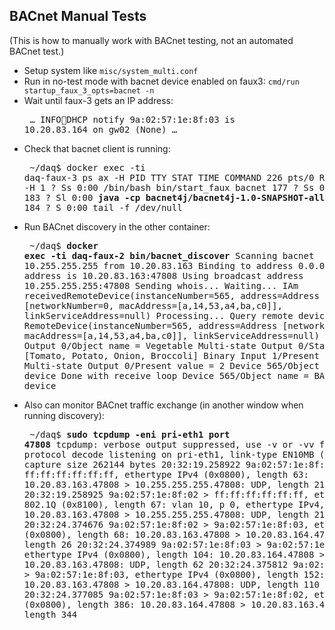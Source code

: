 ## BACnet Manual Tests

(This is how to manually work with BACnet testing, not an automated BACnet test.)

* Setup system like `misc/system_multi.conf`
* Run in no-test mode with bacnet device enabled on faux3: `cmd/run startup_faux_3_opts=bacnet -n`
* Wait until faux-3 gets an IP address:<pre>
&hellip;
INFO:runner:DHCP notify 9a:02:57:1e:8f:03 is 10.20.83.164 on gw02 (None)
&hellip;
</pre>

* Check that bacnet client is running:<pre>
~/daq$ docker exec -ti daq-faux-3 ps ax -H
   PID TTY      STAT   TIME COMMAND
   226 pts/0    Rs+    0:00 ps ax -H
     1 ?        Ss     0:00 /bin/bash bin/start_faux bacnet
   177 ?        Ss     0:00   dhclient
   183 ?        Sl     0:00   <b>java -cp bacnet4j/bacnet4j-1.0-SNAPSHOT-all.jar co</b>
   184 ?        S      0:00   tail -f /dev/null
</pre>

* Run BACnet discovery in the other container:<pre>
~/daq$ <b>docker exec -ti daq-faux-2 bin/bacnet_discover</b>
Scanning bacnet 10.255.255.255 from 10.20.83.163
Binding to address 0.0.0.0:47808
Local address is 10.20.83.163:47808
Using broadcast address 10.255.255.255:47808
Sending whois...
Waiting...
IAm receivedRemoteDevice(instanceNumber=565, address=Address [networkNumber=0, macAddress=[a,14,53,a4,ba,c0]], linkServiceAddress=null)
Processing...
Query remote device RemoteDevice(instanceNumber=565, address=Address [networkNumber=0, macAddress=[a,14,53,a4,ba,c0]], linkServiceAddress=null)
  Multi-state Output 0/Object name = Vegetable
  Multi-state Output 0/State text = [Tomato, Potato, Onion, Broccoli]
  Binary Input 1/Present value = 0
&hellip;
  Multi-state Output 0/Present value = 2
  Device 565/Object name = BACnet device
Done with receive loop
  Device 565/Object name = BACnet device
</pre>

* Also can monitor BACnet traffic exchange (in another window when running discovery):<pre>
~/daq$ <b>sudo tcpdump -eni pri-eth1 port 47808</b>
tcpdump: verbose output suppressed, use -v or -vv for full protocol decode
listening on pri-eth1, link-type EN10MB (Ethernet), capture size 262144 bytes
20:32:19.258922 9a:02:57:1e:8f:02 > ff:ff:ff:ff:ff:ff, ethertype IPv4 (0x0800), length 63: 10.20.83.163.47808 > 10.255.255.255.47808: UDP, length 21
20:32:19.258925 9a:02:57:1e:8f:02 > ff:ff:ff:ff:ff:ff, ethertype 802.1Q (0x8100), length 67: vlan 10, p 0, ethertype IPv4, 10.20.83.163.47808 > 10.255.255.255.47808: UDP, length 21
&hellip;
20:32:24.374676 9a:02:57:1e:8f:02 > 9a:02:57:1e:8f:03, ethertype IPv4 (0x0800), length 68: 10.20.83.163.47808 > 10.20.83.164.47808: UDP, length 26
20:32:24.374989 9a:02:57:1e:8f:03 > 9a:02:57:1e:8f:02, ethertype IPv4 (0x0800), length 104: 10.20.83.164.47808 > 10.20.83.163.47808: UDP, length 62
20:32:24.375812 9a:02:57:1e:8f:02 > 9a:02:57:1e:8f:03, ethertype IPv4 (0x0800), length 152: 10.20.83.163.47808 > 10.20.83.164.47808: UDP, length 110
20:32:24.377085 9a:02:57:1e:8f:03 > 9a:02:57:1e:8f:02, ethertype IPv4 (0x0800), length 386: 10.20.83.164.47808 > 10.20.83.163.47808: UDP, length 344
</pre>
